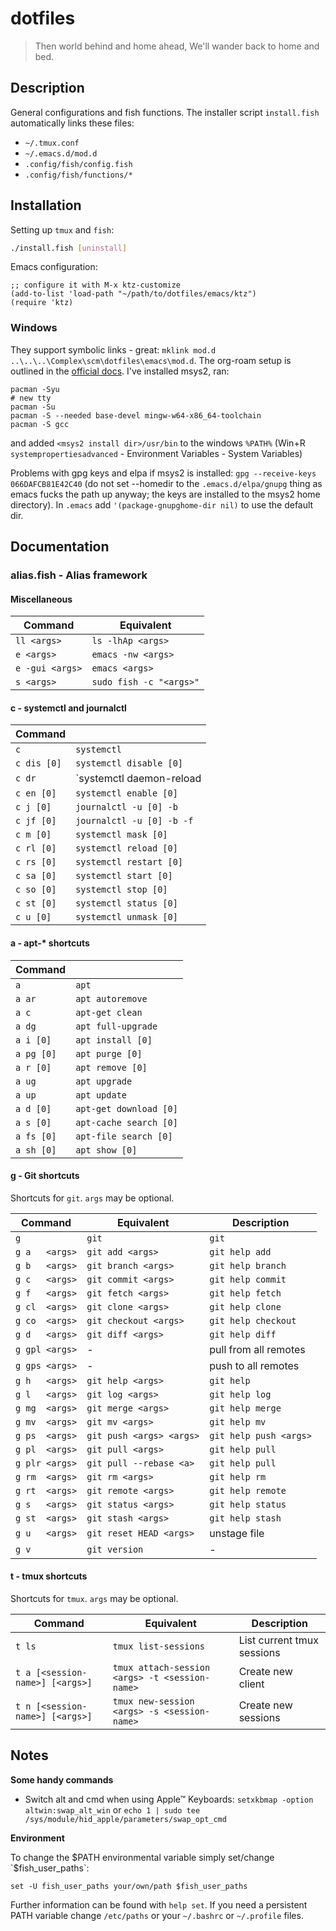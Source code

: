 # dotfiles #

> Then world behind and home ahead,
> We'll wander back to home and bed.


## Description ##

General configurations and fish functions. The installer script
`install.fish` automatically links these files:

* `~/.tmux.conf`
* `~/.emacs.d/mod.d`
* `.config/fish/config.fish`
* `.config/fish/functions/*`


## Installation ##

Setting up `tmux` and `fish`:

```bash
./install.fish [uninstall]
```

Emacs configuration:

```elisp
;; configure it with M-x ktz-customize
(add-to-list 'load-path "~/path/to/dotfiles/emacs/ktz")
(require 'ktz)
```


### Windows

They support symbolic links - great: `mklink mod.d
..\..\..\Complex\scm\dotfiles\emacs\mod.d`. The org-roam setup is
outlined in the [official
docs](https://www.orgroam.com/manual.html#C-Compiler). I've installed
msys2, ran:

``` shell
pacman -Syu
# new tty
pacman -Su
pacman -S --needed base-devel mingw-w64-x86_64-toolchain
pacman -S gcc
```

and added `<msys2 install dir>/usr/bin` to the windows `%PATH%` (Win+R
`systempropertiesadvanced` - Environment Variables - System Variables)

Problems with gpg keys and elpa if msys2 is installed: `gpg --receive-keys 066DAFCB81E42C40` (do not set --homedir to the `.emacs.d/elpa/gnupg` thing as emacs fucks the path up anyway; the keys are installed to the msys2 home directory). In `.emacs` add `'(package-gnupghome-dir nil)` to use the default dir.


## Documentation ##

### alias.fish - Alias framework ###

#### Miscellaneous ####

| Command          | Equivalent                 |
|------------------|----------------------------|
| `ll <args>`      | `ls -lhAp <args>`          |
| `e <args>`       | `emacs -nw <args>`         |
| `e -gui <args>`  | `emacs <args>`             |
| `s <args>`       | `sudo fish -c "<args>"`    |

#### c - systemctl and journalctl ####

| Command     |                             |
|-------------|-----------------------------|
| `c`         | `systemctl`                 |
| `c dis [0]` | `systemctl disable [0]`     |
| `c dr`      | `systemctl daemon-reload    |
| `c en [0]`  | `systemctl enable [0]`      |
| `c j [0]`   | `journalctl -u [0] -b`      |
| `c jf [0]`  | `journalctl -u [0] -b -f`   |
| `c m [0]`   | `systemctl mask [0]`        |
| `c rl [0]`  | `systemctl reload [0]`      |
| `c rs [0]`  | `systemctl restart [0]`     |
| `c sa [0]`  | `systemctl start [0]`       |
| `c so [0]`  | `systemctl stop [0]`        |
| `c st [0]`  | `systemctl status [0]`      |
| `c u [0]`   | `systemctl unmask [0]`      |


#### a - apt-* shortcuts ####

| Command    |                        |
|------------|------------------------|
| `a`        | `apt`                  |
| `a ar`     | `apt autoremove`       |
| `a c`      | `apt-get clean`        |
| `a dg`     | `apt full-upgrade`     |
| `a i [0]`  | `apt install [0]`      |
| `a pg [0]` | `apt purge [0]`        |
| `a r [0]`  | `apt remove [0]`       |
| `a ug`     | `apt upgrade`          |
| `a up`     | `apt update`           |
| `a d [0]`  | `apt-get download [0]` |
| `a s [0]`  | `apt-cache search [0]` |
| `a fs [0]` | `apt-file search [0]`  |
| `a sh [0]` | `apt show [0]`         |

#### g - Git shortcuts ####

Shortcuts for `git`. `args` may be optional.

| Command        | Equivalent               | Description            |
|----------------|--------------------------|------------------------|
| `g `           | `git`                    | `git`                  |
| `g a   <args>` | `git add <args>`         | `git help add`         |
| `g b   <args>` | `git branch <args>`      | `git help branch`      |
| `g c   <args>` | `git commit <args>`      | `git help commit`      |
| `g f   <args>` | `git fetch <args>`       | `git help fetch`       |
| `g cl  <args>` | `git clone <args>`       | `git help clone`       |
| `g co  <args>` | `git checkout <args>`    | `git help checkout`    |
| `g d   <args>` | `git diff <args>`        | `git help diff`        |
| `g gpl <args>` | -                        | pull from all remotes  |
| `g gps <args>` | -                        | push to all remotes    |
| `g h   <args>` | `git help <args>`        | `git help`             |
| `g l   <args>` | `git log <args>`         | `git help log`         |
| `g mg  <args>` | `git merge <args>`       | `git help merge`       |
| `g mv  <args>` | `git mv <args>`          | `git help mv`          |
| `g ps  <args>` | `git push <args> <args>` | `git help push <args>` |
| `g pl  <args>` | `git pull <args>`        | `git help pull`        |
| `g plr <args>` | `git pull --rebase <a>`  | `git help pull`        |
| `g rm  <args>` | `git rm <args>`          | `git help rm`          |
| `g rt  <args>` | `git remote <args>`      | `git help remote`      |
| `g s   <args>` | `git status <args>`      | `git help status`      |
| `g st  <args>` | `git stash <args>`       | `git help stash`       |
| `g u   <args>` | `git reset HEAD <args>`  | unstage file           |
| `g v`          | `git version`            | -                      |


#### t - tmux shortcuts ####

Shortcuts for `tmux`. `args` may be optional.

| Command                         | Equivalent                                     | Description                |
|---------------------------------|------------------------------------------------|----------------------------|
| `t ls`                          | `tmux list-sessions`                           | List current tmux sessions |
| `t a [<session-name>] [<args>]` | `tmux attach-session <args> -t <session-name>` | Create new client          |
| `t n [<session-name>] [<args>]` | `tmux new-session <args> -s <session-name>`    | Create new sessions        |


## Notes ##

__Some handy commands__

* Switch alt and cmd when using Apple™ Keyboards: `setxkbmap -option altwin:swap_alt_win` or `echo 1 | sudo tee /sys/module/hid_apple/parameters/swap_opt_cmd`

__Environment__

To change the $PATH environmental variable simply set/change
`$fish_user_paths`:

```
set -U fish_user_paths your/own/path $fish_user_paths
```

Further information can be found with `help set`.  If you need a
persistent PATH variable change `/etc/paths` or your `~/.bashrc` or
`~/.profile` files.
